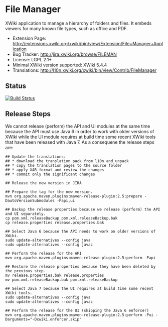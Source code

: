 # File Manager

XWiki application to manage a hierarchy of folders and files. It embeds viewers for many known file types, such as office and PDF.

* Extension Page: http://extensions.xwiki.org/xwiki/bin/view/Extension/File+Manager+Application
* Bug Tracker: http://jira.xwiki.org/browse/FILEMAN
* License: LGPL 2.1+
* Minimal XWiki version supported: XWiki 5.4.4
* Translations: http://l10n.xwiki.org/xwiki/bin/view/Contrib/FileManager

## Status
[![Build Status](http://ci.xwiki.org/buildStatus/icon?job=Contrib%20-%20File%20Manager%20Application)](http://ci.xwiki.org/job/Contrib%20-%20File%20Manager%20Application/)

## Release Steps

We cannot release (perform) the API and UI modules at the same time because the API must use Java 6 in order to work with older versions of XWiki while the UI module requires at build time some recent XWiki tools that have been released with Java 7. As a consequene the release steps are:

    ## Update the translations:
    ## * download the translation pack from l10n and unpack
    ## * copy the translation pages to the source folder
    ## * apply XAR format and review the changes
    ## * commit only the significant changes

    ## Release the new version in JIRA

    ## Prepare the tag for the new version.
    mvn org.apache.maven.plugins:maven-release-plugin:2.5:prepare -DautoVersionSubmodules -Papi,ui

    ## Backup the release properties because we release (perform) the API and UI separately.
    cp pom.xml.releaseBackup pom.xml.releaseBackup.bak
    cp release.properties release.properties.bak

    ## Select Java 6 because the API needs to work on older versions of XWiki.
    sudo update-alternatives --config java
    sudo update-alternatives --config javac

    ## Perform the release for the API
    mvn org.apache.maven.plugins:maven-release-plugin:2.5:perform -Papi

    ## Restore the release properties because they have been deleted by the previous step.
    mv release.properties.bak release.properties
    mv pom.xml.releaseBackup.bak pom.xml.releaseBackup

    ## Select Java 7 because the UI requires at build time some recent XWiki tools.
    sudo update-alternatives --config java
    sudo update-alternatives --config javac

    ## Perform the release for the UI (skipping the Java 6 enforcer)
    mvn org.apache.maven.plugins:maven-release-plugin:2.5:perform -Pui -Darguments="-Dxwiki.enforcer.skip"
